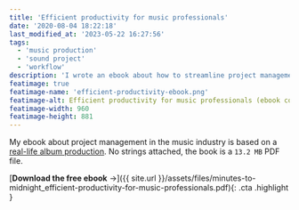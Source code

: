 ```yaml
---
title: 'Efficient productivity for music professionals'
date: '2020-08-04 18:22:18'
last_modified_at: '2023-05-22 16:27:56'
tags:
  - 'music production'
  - 'sound project'
  - 'workflow'
description: 'I wrote an ebook about how to streamline project management as a music professional. Available for free, no strings attached.'
featimage: true
featimage-name: 'efficient-productivity-ebook.png'
featimage-alt: Efficient productivity for music professionals (ebook cover)
featimage-width: 960
featimage-height: 881
---
```

My ebook about project management in the music industry is based on a [real-life album production](/blog/premonition-and-ruin/). No strings attached, the book is a `13.2 MB` PDF file.

[**Download the free ebook**&nbsp;&rarr;]({{ site.url }}/assets/files/minutes-to-midnight_efficient-productivity-for-music-professionals.pdf){: .cta .highlight }